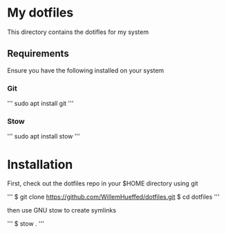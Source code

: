 # My dotfiles

This directory contains the dotifles for my system

## Requirements

Ensure you have the following installed on your system

### Git
'''
sudo apt install git
'''

### Stow
'''
sudo apt install stow
'''

# Installation
First, check out the dotfiles repo in your $HOME directory using git

'''
$ git clone https://github.com/WillemHueffed/dotfiles.git
$ cd dotfiles 
'''

then use GNU stow to create symlinks

'''
$ stow .
'''
